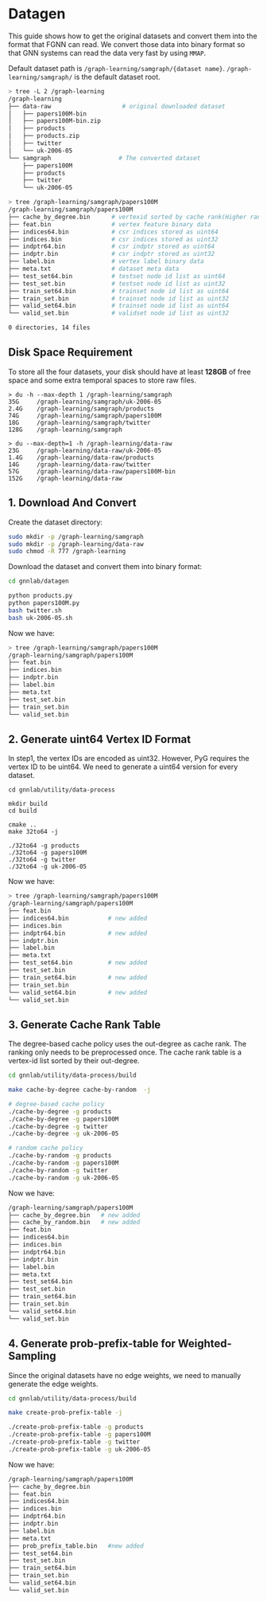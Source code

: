 # Datagen

This guide shows how to get the original datasets and convert them into the format that FGNN can read. We convert those data into binary format so that GNN systems can read the data very fast by using `MMAP`.



Default dataset path is `/graph-learning/samgraph/{dataset name}`.  `/graph-learning/samgraph/` is the default dataset root.

```bash
> tree -L 2 /graph-learning
/graph-learning
├── data-raw                    # original downloaded dataset  
│   ├── papers100M-bin
│   ├── papers100M-bin.zip
│   ├── products
│   ├── products.zip
│   ├── twitter
│   └── uk-2006-05
└── samgraph                   # The converted dataset
    ├── papers100M
    ├── products
    ├── twitter
    └── uk-2006-05
```



```bash
> tree /graph-learning/samgraph/papers100M
/graph-learning/samgraph/papers100M
├── cache_by_degree.bin      # vertexid sorted by cache rank(Higher rank, higher oppotunity to be cached)
├── feat.bin                 # vertex feature binary data
├── indices64.bin            # csr indices stored as uint64
├── indices.bin              # csr indices stored as uint32
├── indptr64.bin             # csr indptr stored as uint64
├── indptr.bin               # csr indptr stored as uint32
├── label.bin                # vertex label binary data
├── meta.txt                 # dataset meta data
├── test_set64.bin           # testset node id list as uint64
├── test_set.bin             # testset node id list as uint32
├── train_set64.bin          # trainset node id list as uint64
├── train_set.bin            # trainset node id list as uint32
├── valid_set64.bin          # trainset node id list as uint64 
└── valid_set.bin            # validset node id list as uint32

0 directories, 14 files
```



## Disk Space Requirement

To store all the four datasets, your disk should have at least **128GB** of free space and some extra temporal spaces to store raw files.

```
> du -h --max-depth 1 /graph-learning/samgraph
35G     /graph-learning/samgraph/uk-2006-05
2.4G    /graph-learning/samgraph/products
74G     /graph-learning/samgraph/papers100M
18G     /graph-learning/samgraph/twitter
128G    /graph-learning/samgraph
```

```
> du --max-depth=1 -h /graph-learning/data-raw
23G     /graph-learning/data-raw/uk-2006-05
1.4G    /graph-learning/data-raw/products
14G     /graph-learning/data-raw/twitter
57G     /graph-learning/data-raw/papers100M-bin
152G    /graph-learning/data-raw
```


## 1. Download And Convert

Create the dataset directory:

```bash
sudo mkdir -p /graph-learning/samgraph
sudo mkdir -p /graph-learning/data-raw
sudo chmod -R 777 /graph-learning
```



Download the dataset and convert them into binary format:

```bash
cd gnnlab/datagen

python products.py
python papers100M.py
bash twitter.sh
bash uk-2006-05.sh
```



Now we have:

```bash
> tree /graph-learning/samgraph/papers100M
/graph-learning/samgraph/papers100M
├── feat.bin
├── indices.bin
├── indptr.bin
├── label.bin
├── meta.txt
├── test_set.bin
├── train_set.bin
└── valid_set.bin
```



## 2. Generate uint64 Vertex ID Format 

In step1, the vertex IDs are encoded as uint32. However, PyG requires the vertex ID to be uint64. We need to generate a uint64 version for every dataset.

```
cd gnnlab/utility/data-process

mkdir build
cd build

cmake ..
make 32to64 -j

./32to64 -g products
./32to64 -g papers100M
./32to64 -g twitter
./32to64 -g uk-2006-05
```



Now we have:

```bash
> tree /graph-learning/samgraph/papers100M
/graph-learning/samgraph/papers100M
├── feat.bin
├── indices64.bin           # new added
├── indices.bin
├── indptr64.bin            # new added
├── indptr.bin
├── label.bin
├── meta.txt
├── test_set64.bin          # new added
├── test_set.bin
├── train_set64.bin         # new added
├── train_set.bin
└── valid_set64.bin         # new added
└── valid_set.bin
```



## 3. Generate Cache Rank Table

The degree-based cache policy uses the out-degree as cache rank. The ranking only needs to be preprocessed once. The cache rank table is a vertex-id list sorted by their out-degree.

```bash
cd gnnlab/utility/data-process/build

make cache-by-degree cache-by-random  -j

# degree-based cache policy
./cache-by-degree -g products
./cache-by-degree -g papers100M
./cache-by-degree -g twitter
./cache-by-degree -g uk-2006-05

# random cache policy
./cache-by-random -g products
./cache-by-random -g papers100M
./cache-by-random -g twitter
./cache-by-random -g uk-2006-05
```



Now we have:

```bash
/graph-learning/samgraph/papers100M
├── cache_by_degree.bin   # new added
├── cache_by_random.bin   # new added
├── feat.bin
├── indices64.bin
├── indices.bin
├── indptr64.bin
├── indptr.bin
├── label.bin
├── meta.txt
├── test_set64.bin
├── test_set.bin
├── train_set64.bin
├── train_set.bin
└── valid_set64.bin
└── valid_set.bin
```



## 4. Generate prob-prefix-table for Weighted-Sampling

Since the original datasets have no edge weights, we need to manually generate the edge weights.


```bash
cd gnnlab/utility/data-process/build

make create-prob-prefix-table -j

./create-prob-prefix-table -g products
./create-prob-prefix-table -g papers100M
./create-prob-prefix-table -g twitter
./create-prob-prefix-table -g uk-2006-05
```



Now we have:

```bash
/graph-learning/samgraph/papers100M
├── cache_by_degree.bin
├── feat.bin
├── indices64.bin
├── indices.bin
├── indptr64.bin
├── indptr.bin
├── label.bin
├── meta.txt
├── prob_prefix_table.bin   #new added
├── test_set64.bin
├── test_set.bin
├── train_set64.bin
├── train_set.bin
└── valid_set64.bin
└── valid_set.bin
```

